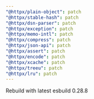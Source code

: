 ```yaml
---
"@httpx/plain-object": patch
"@httpx/stable-hash": patch
"@httpx/dsn-parser": patch
"@httpx/exception": patch
"@httpx/memo-intl": patch
"@httpx/compress": patch
"@httpx/json-api": patch
"@httpx/assert": patch
"@httpx/encode": patch
"@httpx/xcache": patch
"@httpx/treeu": patch
"@httpx/lru": patch
---
```


Rebuild with latest esbuild 0.28.8
